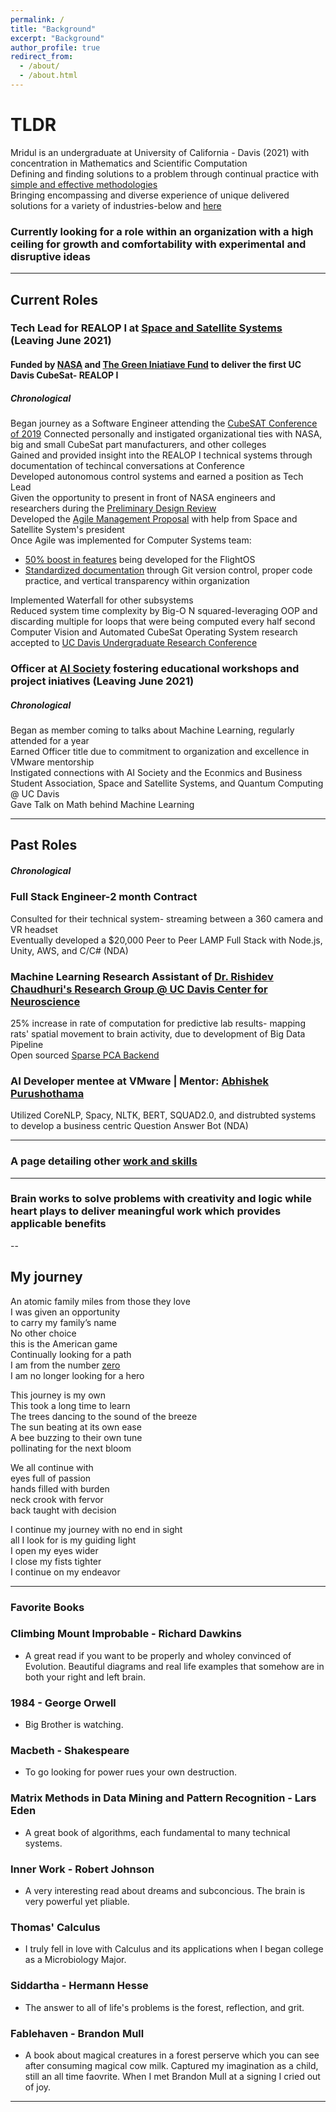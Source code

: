 ```yaml
---
permalink: /
title: "Background"
excerpt: "Background"
author_profile: true
redirect_from: 
  - /about/
  - /about.html
---
```

# TLDR

Mridul is an undergraduate at University of California - Davis (2021) with concentration in Mathematics and Scientific Computation          
Defining and finding solutions to a problem through continual practice with [simple and effective methodologies](https://mertall.github.io/mertall//cv/#skills)    
Bringing encompassing and diverse experience of unique delivered solutions for a variety of industries-below and [here](https://mertall.github.io/mertall//cv/#research)  

### Currently looking for a role within an organization with a high ceiling for growth and comfortability with experimental and disruptive ideas        

--- 
## Current Roles

### Tech Lead for REALOP I at [Space and Satellite Systems](https://www.ucdspaceandsatellitesystems.com/) (Leaving June 2021)    

#### Funded by [NASA](https://www.nasa.gov/content/about-cubesat-launch-initiative) and [The Green Iniatiave Fund](https://tgif.ucdavis.edu/) to deliver the first UC Davis CubeSat- REALOP I                      

##### Chronological       
Began journey as a Software Engineer attending the [CubeSAT Conference of 2019](https://www.linkedin.com/in/m161803398875s/detail/overlay-view/urn:li:fsd_profileTreasuryMedia:(ACoAACPUQp8BFbg_2SYAMZP5IzlGJQriLrFAYAM,1589568728711)/)     
Connected personally and instigated organizational ties with NASA, big and small CubeSat part manufacturers, and other colleges      
Gained and provided insight into the REALOP I technical systems through documentation of techincal conversations at Conference                   
Developed autonomous control systems and earned a position as Tech Lead        
Given the opportunity to present in front of NASA engineers and researchers during the [Preliminary Design Review](https://docs.google.com/presentation/d/1vQKaiEhmzjhkJINsw5upEErIL7w0eli49ZhPyFmvKlU/edit?usp=sharing)             
Developed the [Agile Management Proposal](https://docs.google.com/document/d/1HTuV9DAut5XUEbByYMVwbrtg67TxJGHilfT-uTqb6LQ/edit?usp=sharing) with help from Space and Satellite System's president          
Once Agile was implemented for Computer Systems team:       
* [50% boost in features](https://github.com/uc-davis-space-and-satellite-systems/efos/projects/1) being developed for the FlightOS       
* [Standardized documentation](https://github.com/uc-davis-space-and-satellite-systems/efos#flight-operating-system-fos) through Git version control, proper code practice, and vertical transparency within organization          

Implemented Waterfall for other subsystems         
Reduced system time complexity by Big-O N squared-leveraging OOP and discarding multiple for loops that were being computed every half second               
Computer Vision and Automated CubeSat Operating System research accepted to [UC Davis Undergraduate Research Conference](https://urc.ucdavis.edu/conference)           

### Officer at [AI Society](http://aisocietydavis.com/) fostering educational workshops and project iniatives (Leaving June 2021)      

##### Chronological    

Began as member coming to talks about Machine Learning, regularly attended for a year       
Earned Officer title due to commitment to organization and excellence in VMware mentorship         
Instigated connections with AI Society and the Econmics and Business Student Association, Space and Satellite Systems, and Quantum Computing @ UC Davis      
Gave Talk on Math behind Machine Learning         

---
## Past Roles

##### Chronological    

### Full Stack Engineer-2 month Contract    
Consulted for their technical system- streaming between a 360 camera and VR headset     
Eventually developed a $20,000 Peer to Peer LAMP Full Stack with Node.js, Unity, AWS, and C/C# (NDA)             

### Machine Learning Research Assistant of [Dr. Rishidev Chaudhuri's Research Group @ UC Davis Center for Neuroscience](https://chaudhurilab.faculty.ucdavis.edu/people/)            
25% increase in rate of computation for predictive lab results- mapping rats' spatial movement to brain activity, due to development of Big Data Pipeline        
Open sourced [Sparse PCA Backend](https://github.com/mridulsar/PCA)       
    
### AI Developer mentee at VMware | Mentor: [Abhishek Purushothama](https://www.linkedin.com/in/abhishekpurushothama/)     
Utilized CoreNLP, Spacy, NLTK, BERT, SQUAD2.0, and distrubted systems to develop a business centric Question Answer Bot (NDA)       

---

### A page detailing other [work and skills](https://mertall.github.io/mertall//cv/)         

---        
   
### Brain works to solve problems with creativity and logic while heart plays to deliver meaningful work which provides applicable benefits    


--
## My journey    
An atomic family miles from those they love    
I was given an opportunity     
to carry my family’s name     
No other choice     
this is the American game     
Continually looking for a path   
I am from the number [zero](https://www.google.com/search?client=firefox-b-1-d&ei=XQxAYPfABMP5-gSJ1bXQAw&q=+Brahmagupta+zero&oq=+Brahmagupta+zero&gs_lcp=Cgdnd3Mtd2l6EAMyBQguEJMCMgYIABAHEB4yBggAEAcQHjIICAAQBxAFEB4yBggAEAgQHjIGCAAQBxAeOgcIABCwAxBDOgcILhCwAxBDOgQIABBDOggIABCxAxCDAToHCAAQsQMQQzoFCAAQsQM6AggAOgcILhANEJMCUL9fWNqAAWCcigFoAnACeACAAfcDiAHACpIBCzAuMy4wLjEuMC4xmAEAoAEBoAECqgEHZ3dzLXdpesgBCsABAQ&sclient=gws-wiz&ved=0ahUKEwi345zllJXvAhXDvJ4KHYlqDToQ4dUDCAw&uact=5)    
I am no longer looking for a hero   

This journey is my own    
This took a long time to learn    
The trees dancing to the sound of the breeze    
The sun beating at its own ease   
A bee buzzing to their own tune    
pollinating for the next bloom    

We all continue with    
eyes full of passion    
hands filled with burden    
neck crook with fervor    
back taught with decision    

I continue my journey with no end in sight    
all I look for is my guiding light    
I open my eyes wider    
I close my fists tighter    
I continue on my endeavor   

---
### Favorite Books

### Climbing Mount Improbable - Richard Dawkins     

 * A great read if you want to be properly and wholey convinced of Evolution. Beautiful diagrams and real life examples that somehow are in both your right and left brain.     
 
### 1984 - George Orwell

 * Big Brother is watching. 
 
### Macbeth - Shakespeare

 * To go looking for power rues your own destruction.    
 
### Matrix Methods in Data Mining and Pattern Recognition - Lars Eden

 * A great book of algorithms, each fundamental to many technical systems.   
 
### Inner Work - Robert Johnson     

 * A very interesting read about dreams and subconcious. The brain is very powerful yet pliable.    
 
### Thomas' Calculus     

 * I truly fell in love with Calculus and its applications when I began college as a Microbiology Major.    
 
### Siddartha - Hermann Hesse    

 * The answer to all of life's problems is the forest, reflection, and grit.   
 
### Fablehaven - Brandon Mull     

 * A book about magical creatures in a forest perserve which you can see after consuming magical cow milk. Captured my imagination as a child, still an all time faovrite. When I met Brandon Mull at a signing I cried out of joy.  

---


